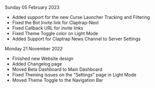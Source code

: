 Sunday 05 February 2023

* Added support for the new Curse Launcher Tracking and Filtering
* Fixed the Bot Invite link for Claptrap-Next
* Fixed Callback URL for invite links
* Fixed Theme Toggle color on Light Mode
* Added Support for Claptrap News Channel to Server Settings


Monday 21 November 2022

* Finished new Website design
* Added Changelog page
* Moved Beta Dashboard to Main Dashboard
* Fixed Theming issues on the "Settings" page in Light Mode
* Moved Theme Toggle to the Navigation Bar
